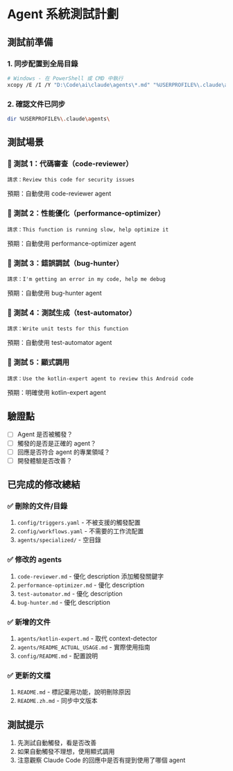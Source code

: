 # Agent 系統測試計劃

## 測試前準備

### 1. 同步配置到全局目錄
```bash
# Windows - 在 PowerShell 或 CMD 中執行
xcopy /E /I /Y "D:\Code\ai\claude\agents\*.md" "%USERPROFILE%\.claude\agents\"
```

### 2. 確認文件已同步
```bash
dir %USERPROFILE%\.claude\agents\
```

## 測試場景

### 🧪 測試 1：代碼審查（code-reviewer）
```
請求：Review this code for security issues
```
預期：自動使用 code-reviewer agent

### 🧪 測試 2：性能優化（performance-optimizer）
```
請求：This function is running slow, help optimize it
```
預期：自動使用 performance-optimizer agent

### 🧪 測試 3：錯誤調試（bug-hunter）
```
請求：I'm getting an error in my code, help me debug
```
預期：自動使用 bug-hunter agent

### 🧪 測試 4：測試生成（test-automator）
```
請求：Write unit tests for this function
```
預期：自動使用 test-automator agent

### 🧪 測試 5：顯式調用
```
請求：Use the kotlin-expert agent to review this Android code
```
預期：明確使用 kotlin-expert agent

## 驗證點

- [ ] Agent 是否被觸發？
- [ ] 觸發的是否是正確的 agent？
- [ ] 回應是否符合 agent 的專業領域？
- [ ] 開發體驗是否改善？

## 已完成的修改總結

### ✅ 刪除的文件/目錄
1. `config/triggers.yaml` - 不被支援的觸發配置
2. `config/workflows.yaml` - 不需要的工作流配置
3. `agents/specialized/` - 空目錄

### ✅ 修改的 agents
1. `code-reviewer.md` - 優化 description 添加觸發關鍵字
2. `performance-optimizer.md` - 優化 description
3. `test-automator.md` - 優化 description
4. `bug-hunter.md` - 優化 description

### ✅ 新增的文件
1. `agents/kotlin-expert.md` - 取代 context-detector
2. `agents/README_ACTUAL_USAGE.md` - 實際使用指南
3. `config/README.md` - 配置說明

### ✅ 更新的文檔
1. `README.md` - 標記棄用功能，說明刪除原因
2. `README.zh.md` - 同步中文版本

## 測試提示

1. 先測試自動觸發，看是否改善
2. 如果自動觸發不理想，使用顯式調用
3. 注意觀察 Claude Code 的回應中是否有提到使用了哪個 agent